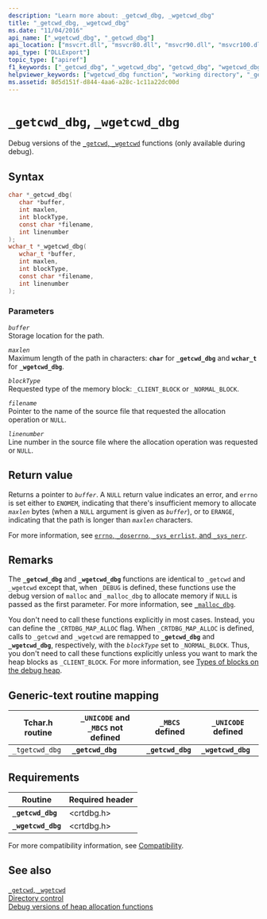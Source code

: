 ```yaml
---
description: "Learn more about: _getcwd_dbg, _wgetcwd_dbg"
title: "_getcwd_dbg, _wgetcwd_dbg"
ms.date: "11/04/2016"
api_name: ["_wgetcwd_dbg", "_getcwd_dbg"]
api_location: ["msvcrt.dll", "msvcr80.dll", "msvcr90.dll", "msvcr100.dll", "msvcr100_clr0400.dll", "msvcr110.dll", "msvcr110_clr0400.dll", "msvcr120.dll", "msvcr120_clr0400.dll", "ucrtbase.dll", "api-ms-win-crt-environment-l1-1-0.dll"]
api_type: ["DLLExport"]
topic_type: ["apiref"]
f1_keywords: ["_getcwd_dbg", "_wgetcwd_dbg", "getcwd_dbg", "wgetcwd_dbg"]
helpviewer_keywords: ["wgetcwd_dbg function", "working directory", "_getcwd_dbg function", "getcwd_dbg function", "current working directory", "_wgetcwd_dbg function", "directories [C++], current working"]
ms.assetid: 8d5d151f-d844-4aa6-a28c-1c11a22dc00d
---
```

# `_getcwd_dbg`, `_wgetcwd_dbg`

Debug versions of the [`_getcwd`, `_wgetcwd`](getcwd-wgetcwd.md) functions (only available during debug).

## Syntax

```C
char *_getcwd_dbg(
   char *buffer,
   int maxlen,
   int blockType,
   const char *filename,
   int linenumber
);
wchar_t *_wgetcwd_dbg(
   wchar_t *buffer,
   int maxlen,
   int blockType,
   const char *filename,
   int linenumber
);
```

### Parameters

*`buffer`*\
Storage location for the path.

*`maxlen`*\
Maximum length of the path in characters: **`char`** for **`_getcwd_dbg`** and **`wchar_t`** for **`_wgetcwd_dbg`**.

*`blockType`*\
Requested type of the memory block: `_CLIENT_BLOCK` or `_NORMAL_BLOCK`.

*`filename`*\
Pointer to the name of the source file that requested the allocation operation or `NULL`.

*`linenumber`*\
Line number in the source file where the allocation operation was requested or `NULL`.

## Return value

Returns a pointer to *`buffer`*. A `NULL` return value indicates an error, and `errno` is set either to `ENOMEM`, indicating that there's insufficient memory to allocate *`maxlen`* bytes (when a `NULL` argument is given as *`buffer`*), or to `ERANGE`, indicating that the path is longer than *`maxlen`* characters.

For more information, see [`errno`, `_doserrno`, `_sys_errlist`, and `_sys_nerr`](../errno-doserrno-sys-errlist-and-sys-nerr.md).

## Remarks

The **`_getcwd_dbg`** and **`_wgetcwd_dbg`** functions are identical to `_getcwd` and `_wgetcwd` except that, when `_DEBUG` is defined, these functions use the debug version of `malloc` and `_malloc_dbg` to allocate memory if `NULL` is passed as the first parameter. For more information, see [`_malloc_dbg`](malloc-dbg.md).

You don't need to call these functions explicitly in most cases. Instead, you can define the `_CRTDBG_MAP_ALLOC` flag. When `_CRTDBG_MAP_ALLOC` is defined, calls to `_getcwd` and `_wgetcwd` are remapped to **`_getcwd_dbg`** and **`_wgetcwd_dbg`**, respectively, with the *`blockType`* set to `_NORMAL_BLOCK`. Thus, you don't need to call these functions explicitly unless you want to mark the heap blocks as `_CLIENT_BLOCK`. For more information, see [Types of blocks on the debug heap](/visualstudio/debugger/crt-debug-heap-details).

## Generic-text routine mapping

| Tchar.h routine | `_UNICODE` and `_MBCS` not defined | `_MBCS` defined | `_UNICODE` defined |
|---|---|---|---|
| `_tgetcwd_dbg` | **`_getcwd_dbg`** | **`_getcwd_dbg`** | **`_wgetcwd_dbg`** |

## Requirements

| Routine | Required header |
|---|---|
| **`_getcwd_dbg`** | \<crtdbg.h> |
| **`_wgetcwd_dbg`** | \<crtdbg.h> |

For more compatibility information, see [Compatibility](../compatibility.md).

## See also

[`_getcwd`, `_wgetcwd`](getcwd-wgetcwd.md)\
[Directory control](../directory-control.md)\
[Debug versions of heap allocation functions](/visualstudio/debugger/debug-versions-of-heap-allocation-functions)
